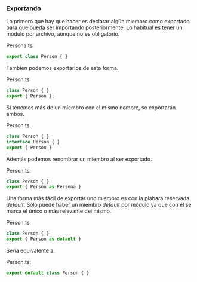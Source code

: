 ### Exportando

Lo primero que hay que hacer es declarar algún miembro como exportado para que pueda ser importando posteriormente. Lo habitual es tener un módulo por archivo, aunque no es obligatorio.

Persona.ts:

```ts
export class Person { }
```

También podemos exportarlos de esta forma.

Person.ts

```ts
class Person { }
export { Person };
```

Si tenemos más de un miembro con el mismo nombre, se exportarán ambos.

Person.ts:

```ts
class Person { }
interface Person { }
export { Person }
```

Además podemos renombrar un miembro al ser exportado.

Person.ts:

```ts
class Person { }
export { Person as Persona }
```

Una forma más fácil de exportar uno miembro es con la plabara reservada _default_. Sólo puede haber un miembro _default_ por módulo ya que con él se marca el único o más relevante del mismo.

Person.ts

```ts
class Person { }
export { Person as default }
```

Sería equivalente a.

Person.ts:

```ts
export default class Person { }
```



